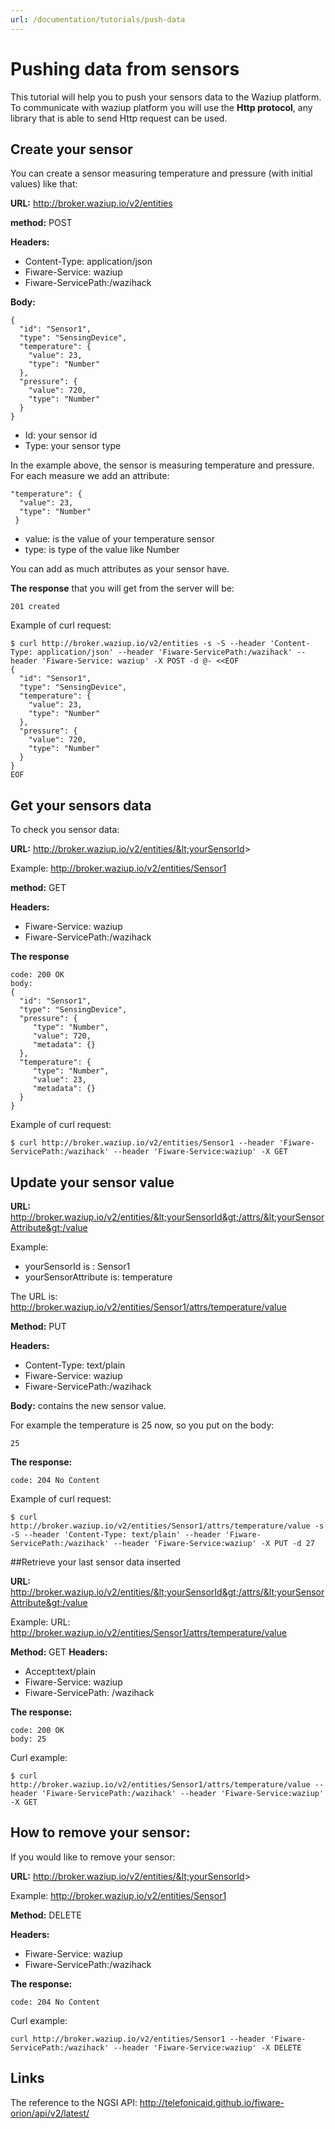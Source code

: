```yaml
---
url: /documentation/tutorials/push-data
---
```


Pushing data from sensors
=========================

This tutorial will help you to push your sensors data to the Waziup platform.
To communicate with waziup platform you will use the **Http protocol**, any library that is able to send Http request can be used.

Create your sensor
------------------

You can create a sensor measuring temperature and pressure (with initial values) like that:

**URL:** http://broker.waziup.io/v2/entities 

**method:** POST

**Headers:** 

* Content-Type: application/json
* Fiware-Service: waziup
* Fiware-ServicePath:/wazihack

**Body:**
```
{
  "id": "Sensor1",
  "type": "SensingDevice",
  "temperature": {
    "value": 23,
    "type": "Number"
  },
  "pressure": {
    "value": 720,
    "type": "Number"
  }
}
```

* Id: your sensor id
* Type: your sensor type

In the example above, the sensor is measuring temperature and pressure.
For each measure we add an attribute:

```
"temperature": {
  "value": 23,
  "type": "Number"
 }
```

* value: is the value of your temperature sensor
* type: is type of the value like Number

You can add as much attributes as your sensor have.

**The response** that you will get from the server will be:

```
201 created
```

Example of curl request:

```
$ curl http://broker.waziup.io/v2/entities -s -S --header 'Content-Type: application/json' --header 'Fiware-ServicePath:/wazihack' --header 'Fiware-Service: waziup' -X POST -d @- <<EOF
{
  "id": "Sensor1",
  "type": "SensingDevice",
  "temperature": {
    "value": 23,
    "type": "Number"
  },
  "pressure": {
    "value": 720,
    "type": "Number"
  }
}
EOF
```


Get your sensors data
---------------------

To check you sensor data:

**URL:** http://broker.waziup.io/v2/entities/&lt;yourSensorId&gt;

Example:  http://broker.waziup.io/v2/entities/Sensor1 

**method:** GET

**Headers:** 

* Fiware-Service: waziup
* Fiware-ServicePath:/wazihack

**The response**
  
```  
code: 200 OK
body:
{
  "id": "Sensor1",
  "type": "SensingDevice",
  "pressure": {
     "type": "Number",
     "value": 720,
     "metadata": {}
  },
  "temperature": {
     "type": "Number",
     "value": 23,
     "metadata": {}
  }
}
```   
Example of curl request:
```
$ curl http://broker.waziup.io/v2/entities/Sensor1 --header 'Fiware-ServicePath:/wazihack' --header 'Fiware-Service:waziup' -X GET
```

 
Update your sensor value
------------------------

**URL:** http://broker.waziup.io/v2/entities/&lt;yourSensorId&gt;/attrs/&lt;yourSensorAttribute&gt;/value  

Example:

* yourSensorId is : Sensor1
* yourSensorAttribute is: temperature

The URL is:
http://broker.waziup.io/v2/entities/Sensor1/attrs/temperature/value

**Method:** PUT

**Headers:** 

* Content-Type: text/plain
* Fiware-Service: waziup
* Fiware-ServicePath:/wazihack

**Body:** contains the new sensor value.

For example the temperature is 25 now, so you put on the body:
```
25
```    

**The response:**
```  
code: 204 No Content
```

Example of curl request:
```
$ curl http://broker.waziup.io/v2/entities/Sensor1/attrs/temperature/value -s -S --header 'Content-Type: text/plain' --header 'Fiware-ServicePath:/wazihack' --header 'Fiware-Service:waziup' -X PUT -d 27
```

##Retrieve your last sensor data inserted

**URL:** http://broker.waziup.io/v2/entities/&lt;yourSensorId&gt;/attrs/&lt;yourSensorAttribute&gt;/value

Example:
URL: http://broker.waziup.io/v2/entities/Sensor1/attrs/temperature/value

**Method:** GET
**Headers:** 

* Accept:text/plain
* Fiware-Service: waziup
* Fiware-ServicePath: /wazihack

**The response:**
```
code: 200 OK
body: 25
```

Curl example:
```
$ curl http://broker.waziup.io/v2/entities/Sensor1/attrs/temperature/value --header 'Fiware-ServicePath:/wazihack' --header 'Fiware-Service:waziup' -X GET
```

## How to remove your sensor:

If you would like to remove your sensor:

**URL:** http://broker.waziup.io/v2/entities/&lt;yourSensorId&gt;

Example:  http://broker.waziup.io/v2/entities/Sensor1 

**Method:** DELETE

**Headers:**

* Fiware-Service: waziup
* Fiware-ServicePath:/wazihack

**The response:**
```
code: 204 No Content        
```

Curl example:
```
curl http://broker.waziup.io/v2/entities/Sensor1 --header 'Fiware-ServicePath:/wazihack' --header 'Fiware-Service:waziup' -X DELETE

```

Links
-----

The reference to the NGSI API:
http://telefonicaid.github.io/fiware-orion/api/v2/latest/ 
